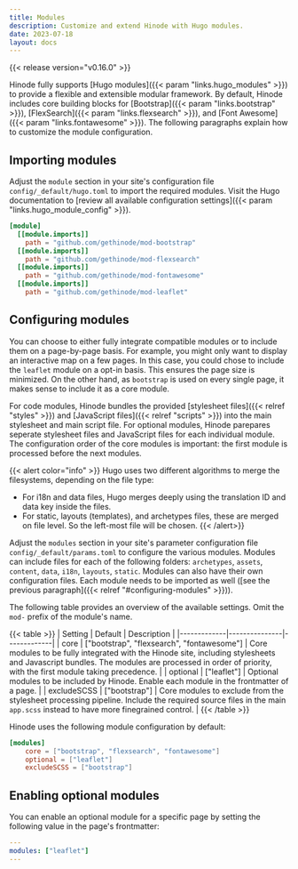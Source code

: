 ```yaml
---
title: Modules
description: Customize and extend Hinode with Hugo modules.
date: 2023-07-18
layout: docs
---
```


{{< release version="v0.16.0" >}}

Hinode fully supports [Hugo modules]({{< param "links.hugo_modules" >}}) to provide a flexible and extensible modular framework. By default, Hinode includes core building blocks for [Bootstrap]({{< param "links.bootstrap" >}}), [FlexSearch]({{< param "links.flexsearch" >}}), and [Font Awesome]({{< param "links.fontawesome" >}}). The following paragraphs explain how to customize the module configuration.

<!-- TODO: work in progress -->

## Importing modules

Adjust the `module` section in your site's configuration file `config/_default/hugo.toml` to import the required modules. Visit the Hugo documentation to [review all available configuration settings]({{< param "links.hugo_module_config" >}}).

<!-- TODO: link to config file -->

```toml
[module]
  [[module.imports]]
    path = "github.com/gethinode/mod-bootstrap"
  [[module.imports]]
    path = "github.com/gethinode/mod-flexsearch"
  [[module.imports]]
    path = "github.com/gethinode/mod-fontawesome"
  [[module.imports]]
    path = "github.com/gethinode/mod-leaflet"
```

## Configuring modules

You can choose to either fully integrate compatible modules or to include them on a page-by-page basis. For example, you might only want to display an interactive map on a few pages. In this case, you could chose to include the `leaflet` module on a opt-in basis. This ensures the page size is minimized. On the other hand, as `bootstrap` is used on every single page, it makes sense to include it as a core module.

For code modules, Hinode bundles the provided [stylesheet files]({{< relref "styles" >}}) and [JavaScript files]({{< relref "scripts" >}}) into the main stylesheet and main script file. For optional modules, Hinode parepares seperate stylesheet files and JavaScript files for each individual module. The configuration order of the core modules is important: the first module is processed before the next modules. 

{{< alert color="info" >}}
Hugo uses two different algorithms to merge the filesystems, depending on the file type:

 - For i18n and data files, Hugo merges deeply using the translation ID and data key inside the files.
 - For static, layouts (templates), and archetypes files, these are merged on file level. So the left-most file will be chosen.
{{< /alert>}}

Adjust the `modules` section in your site's parameter configuration file `config/_default/params.toml` to configure the various modules. Modules can include files for each of the following folders: `archetypes`, `assets`, `content`, `data`, `i18n`, `layouts`, `static`. Modules can also have their own configuration files. Each module needs to be imported as well ([see the previous paragraph]({{< relref "#configuring-modules" >}})).

The following table provides an overview of the available settings. Omit the `mod-` prefix of the module's name.

{{< table >}}
| Setting     | Default       | Description |
|-------------|---------------|-------------|
| core        | ["bootstrap", "flexsearch", "fontawesome"] | Core modules to be fully integrated with the Hinode site, including stylesheets and Javascript bundles. The modules are processed in order of priority, with the first module taking precedence. |
| optional    | ["leaflet"]   | Optional modules to be included by Hinode. Enable each module in the frontmatter of a page. |
| excludeSCSS | ["bootstrap"] | Core modules to exclude from the stylesheet processing pipeline. Include the required source files in the main `app.scss` instead to have more finegrained control. |
{{< /table >}}

<!-- TODO: link to config file -->

Hinode uses the following module configuration by default:

```toml
[modules]
    core = ["bootstrap", "flexsearch", "fontawesome"]
    optional = ["leaflet"]
    excludeSCSS = ["bootstrap"]
```

## Enabling optional modules

You can enable an optional module for a specific page by setting the following value in the page's frontmatter:

```yml
---
modules: ["leaflet"]
---
```
